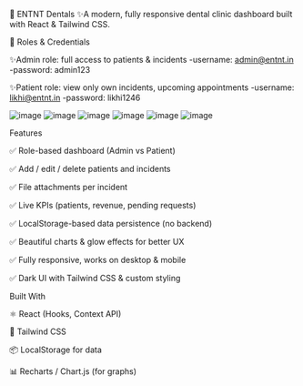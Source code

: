 
 🦷 ENTNT Dentals
✨A modern, fully responsive dental clinic dashboard built with React & Tailwind CSS.

👥 Roles & Credentials

✨Admin role: full access to patients & incidents
-username: admin@entnt.in
-password: admin123

✨Patient role: view only own incidents, upcoming appointments
-username: likhi@entnt.in
-password: likhi1246

![image](https://github.com/user-attachments/assets/503dbc1a-c4df-4954-895d-679fbbc0cd6b)
![image](https://github.com/user-attachments/assets/ac28c45c-dac9-4595-8596-8085e4eb12ad)
![image](https://github.com/user-attachments/assets/ea6d6227-bcc9-48f3-bdcc-0771e065c0ea)
![image](https://github.com/user-attachments/assets/fb968c7f-2773-421a-ad7f-ce2d94ca7a3b)
![image](https://github.com/user-attachments/assets/9f811b3a-ec21-47fc-a510-1aaa87ccac4a)
![image](https://github.com/user-attachments/assets/47d0c891-73f8-403a-bcf8-bef8095b98e1)

Features 

✅ Role-based dashboard (Admin vs Patient)

✅ Add / edit / delete patients and incidents

✅ File attachments per incident

✅ Live KPIs (patients, revenue, pending requests)

✅ LocalStorage-based data persistence (no backend)

✅ Beautiful charts & glow effects for better UX

✅ Fully responsive, works on desktop & mobile

✅ Dark UI with Tailwind CSS & custom styling

Built With

⚛️ React (Hooks, Context API)

🎨 Tailwind CSS

📦 LocalStorage for data

📊 Recharts / Chart.js (for graphs)




